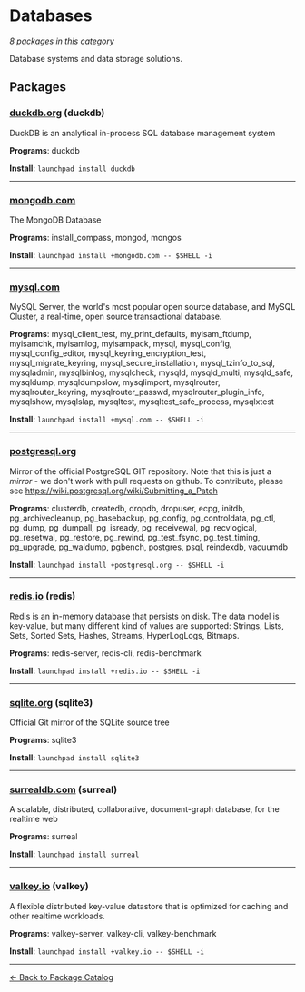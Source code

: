 # Databases

*8 packages in this category*

Database systems and data storage solutions.

## Packages

### [duckdb.org](../packages/duckdborg.md) (duckdb)

DuckDB is an analytical in-process SQL database management system

**Programs**: duckdb

**Install**: `launchpad install duckdb`

---

### [mongodb.com](../packages/mongodbcom.md)

The MongoDB Database

**Programs**: install_compass, mongod, mongos

**Install**: `launchpad install +mongodb.com -- $SHELL -i`

---

### [mysql.com](../packages/mysqlcom.md)

MySQL Server, the world's most popular open source database, and MySQL Cluster, a real-time, open source transactional database.

**Programs**: mysql_client_test, my_print_defaults, myisam_ftdump, myisamchk, myisamlog, myisampack, mysql, mysql_config, mysql_config_editor, mysql_keyring_encryption_test, mysql_migrate_keyring, mysql_secure_installation, mysql_tzinfo_to_sql, mysqladmin, mysqlbinlog, mysqlcheck, mysqld, mysqld_multi, mysqld_safe, mysqldump, mysqldumpslow, mysqlimport, mysqlrouter, mysqlrouter_keyring, mysqlrouter_passwd, mysqlrouter_plugin_info, mysqlshow, mysqlslap, mysqltest, mysqltest_safe_process, mysqlxtest

**Install**: `launchpad install +mysql.com -- $SHELL -i`

---

### [postgresql.org](../packages/postgresqlorg.md)

Mirror of the official PostgreSQL GIT repository. Note that this is just a *mirror* - we don't work with pull requests on github. To contribute, please see https://wiki.postgresql.org/wiki/Submitting_a_Patch

**Programs**: clusterdb, createdb, dropdb, dropuser, ecpg, initdb, pg_archivecleanup, pg_basebackup, pg_config, pg_controldata, pg_ctl, pg_dump, pg_dumpall, pg_isready, pg_receivewal, pg_recvlogical, pg_resetwal, pg_restore, pg_rewind, pg_test_fsync, pg_test_timing, pg_upgrade, pg_waldump, pgbench, postgres, psql, reindexdb, vacuumdb

**Install**: `launchpad install +postgresql.org -- $SHELL -i`

---

### [redis.io](../packages/redisio.md) (redis)

Redis is an in-memory database that persists on disk. The data model is key-value, but many different kind of values are supported: Strings, Lists, Sets, Sorted Sets, Hashes, Streams, HyperLogLogs, Bitmaps.

**Programs**: redis-server, redis-cli, redis-benchmark

**Install**: `launchpad install +redis.io -- $SHELL -i`

---

### [sqlite.org](../packages/sqliteorg.md) (sqlite3)

Official Git mirror of the SQLite source tree

**Programs**: sqlite3

**Install**: `launchpad install sqlite3`

---

### [surrealdb.com](../packages/surrealdbcom.md) (surreal)

A scalable, distributed, collaborative, document-graph database, for the realtime web

**Programs**: surreal

**Install**: `launchpad install surreal`

---

### [valkey.io](../packages/valkeyio.md) (valkey)

A flexible distributed key-value datastore that is optimized for caching and other realtime workloads.

**Programs**: valkey-server, valkey-cli, valkey-benchmark

**Install**: `launchpad install +valkey.io -- $SHELL -i`

---

[← Back to Package Catalog](../package-catalog.md)
